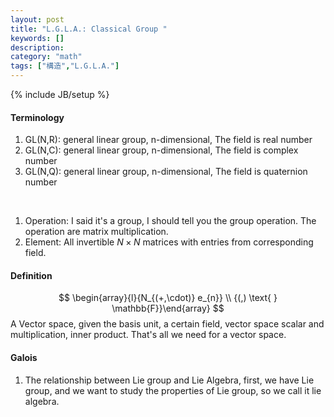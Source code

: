 ```yaml
---
layout: post
title: "L.G.L.A.: Classical Group "
keywords: []
description: 
category: "math"
tags: ["構造","L.G.L.A."]
---
```

{% include JB/setup %}

#### Terminology
1. GL(N,R): general linear group, n-dimensional, The field is real number 
2. GL(N,C): general linear group, n-dimensional, The field is complex number 
3. GL(N,Q): general linear group, n-dimensional, The field is quaternion number 
<br />

1. Operation: I said it's a group, I should tell you the group operation. The 
operation are matrix multiplication.
2. Element: All invertible $N \times N$ matrices with entries from corresponding
   field.


####  Definition
$$
\begin{array}{l}{N_{(+,\cdot)} e_{n}} \\ {(,) \text{   }  \mathbb{F}}\end{array}
$$
A Vector space, given the basis unit, a certain field, vector space scalar and
multiplication, inner product. That's all we need for a vector space.


#### Galois
1. The relationship between Lie group and Lie Algebra, first, we have Lie group,
   and we want to study the properties of Lie group, so we call it lie algebra.



